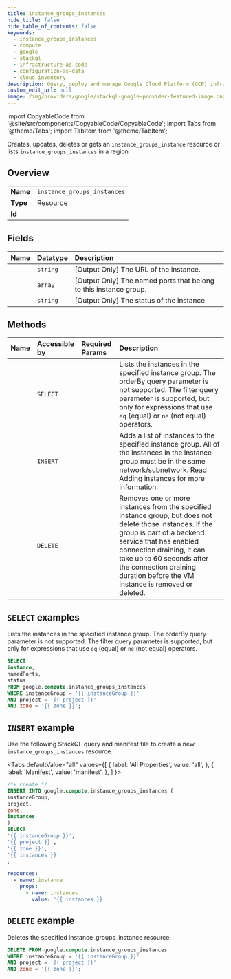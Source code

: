 ```yaml
---
title: instance_groups_instances
hide_title: false
hide_table_of_contents: false
keywords:
  - instance_groups_instances
  - compute
  - google
  - stackql
  - infrastructure-as-code
  - configuration-as-data
  - cloud inventory
description: Query, deploy and manage Google Cloud Platform (GCP) infrastructure and resources using SQL
custom_edit_url: null
image: /img/providers/google/stackql-google-provider-featured-image.png
---
```


import CopyableCode from '@site/src/components/CopyableCode/CopyableCode';
import Tabs from '@theme/Tabs';
import TabItem from '@theme/TabItem';

Creates, updates, deletes or gets an <code>instance_groups_instance</code> resource or lists <code>instance_groups_instances</code> in a region

## Overview
<table><tbody>
<tr><td><b>Name</b></td><td><code>instance_groups_instances</code></td></tr>
<tr><td><b>Type</b></td><td>Resource</td></tr>
<tr><td><b>Id</b></td><td><CopyableCode code="google.compute.instance_groups_instances" /></td></tr>
</tbody></table>

## Fields
| Name | Datatype | Description |
|:-----|:---------|:------------|
| <CopyableCode code="instance" /> | `string` | [Output Only] The URL of the instance. |
| <CopyableCode code="namedPorts" /> | `array` | [Output Only] The named ports that belong to this instance group. |
| <CopyableCode code="status" /> | `string` | [Output Only] The status of the instance. |

## Methods
| Name | Accessible by | Required Params | Description |
|:-----|:--------------|:----------------|:------------|
| <CopyableCode code="list_instances" /> | `SELECT` | <CopyableCode code="instanceGroup, project, zone" /> | Lists the instances in the specified instance group. The orderBy query parameter is not supported. The filter query parameter is supported, but only for expressions that use `eq` (equal) or `ne` (not equal) operators. |
| <CopyableCode code="add_instances" /> | `INSERT` | <CopyableCode code="instanceGroup, project, zone" /> | Adds a list of instances to the specified instance group. All of the instances in the instance group must be in the same network/subnetwork. Read Adding instances for more information. |
| <CopyableCode code="remove_instances" /> | `DELETE` | <CopyableCode code="instanceGroup, project, zone" /> | Removes one or more instances from the specified instance group, but does not delete those instances. If the group is part of a backend service that has enabled connection draining, it can take up to 60 seconds after the connection draining duration before the VM instance is removed or deleted. |

## `SELECT` examples

Lists the instances in the specified instance group. The orderBy query parameter is not supported. The filter query parameter is supported, but only for expressions that use `eq` (equal) or `ne` (not equal) operators.

```sql
SELECT
instance,
namedPorts,
status
FROM google.compute.instance_groups_instances
WHERE instanceGroup = '{{ instanceGroup }}'
AND project = '{{ project }}'
AND zone = '{{ zone }}'; 
```

## `INSERT` example

Use the following StackQL query and manifest file to create a new <code>instance_groups_instances</code> resource.

<Tabs
    defaultValue="all"
    values={[
        { label: 'All Properties', value: 'all', },
        { label: 'Manifest', value: 'manifest', },
    ]
}>
<TabItem value="all">

```sql
/*+ create */
INSERT INTO google.compute.instance_groups_instances (
instanceGroup,
project,
zone,
instances
)
SELECT 
'{{ instanceGroup }}',
'{{ project }}',
'{{ zone }}',
'{{ instances }}'
;
```
</TabItem>
<TabItem value="manifest">

```yaml
resources:
  - name: instance
    props:
      - name: instances
        value: '{{ instances }}'

```
</TabItem>
</Tabs>

## `DELETE` example

Deletes the specified instance_groups_instance resource.

```sql
DELETE FROM google.compute.instance_groups_instances
WHERE instanceGroup = '{{ instanceGroup }}'
AND project = '{{ project }}'
AND zone = '{{ zone }}';
```
